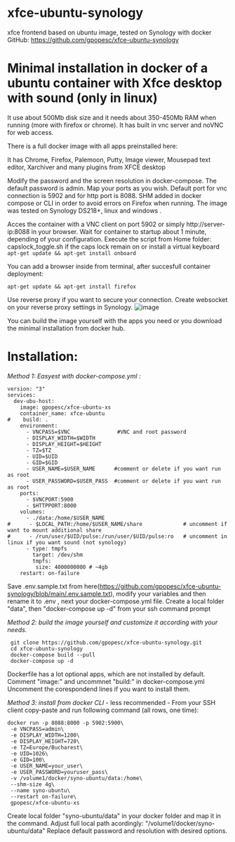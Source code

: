 # xfce-ubuntu-synology
xfce frontend based on ubuntu image, tested on Synology with docker
GitHub: https://github.com/gpopesc/xfce-ubuntu-synology

# Minimal installation in docker of a ubuntu container with Xfce desktop with sound (only in linux)

It use about 500Mb disk size and it needs about 350-450Mb RAM when running (more with firefox or chrome).
It has built in vnc server and noVNC for web access.

There is a full docker image with all apps preinstalled here: 

It has Chrome, Firefox, Palemoon, Putty, Image viewer, Mousepad text editor, Xarchiver and many plugins from XFCE desktop

Modify the password and the screen resolution in docker-compose. The default password is admin.
Map your ports as you wish. Default port for vnc connection is 5902 and for http port is 8088.
SHM added in docker compose or CLI in order to avoid errors on Firefox when running.
The image was tested on Synology DS218+, linux and windows .

Acces the container with a VNC client on port 5902 or simply http://server-ip:8088 in your browser.
Wait for container to startup about 1 minute, depending of your configuration.
Execute the script from Home folder: capslock_toggle.sh if the caps lock remain on or install a virtual keyboard ``` apt-get update && apt-get install onboard ```

You can add a browser inside from terminal, after succesfull container deployment:
```
apt-get update && apt-get install firefox
```

Use reverse proxy if you want to secure your connection. Create websocket on your reverse proxy settings in Synology.
![image](https://user-images.githubusercontent.com/11590919/124982716-b4741500-e03f-11eb-968d-99a0c4ae46f7.png)


You can build the image yourself with the apps you need or you download the minimal installation from docker hub.

# Installation: 

*Method 1: Easyest with docker-compose.yml :*

```
version: "3"
services:
  dev-ubu-host:
    image: gpopesc/xfce-ubuntu-xs
    container_name: xfce-ubuntu
#    build: .
    environment:
      - VNCPASS=$VNC               #VNC and root password
      - DISPLAY_WIDTH=$WIDTH
      - DISPLAY_HEIGHT=$HEIGHT
      - TZ=$TZ
      - UID=$UID
      - GID=$GID
      - USER_NAME=$USER_NAME      #comment or delete if you want run as root
      - USER_PASSWORD=$USER_PASS  #comment or delete if you want run as root
    ports:
      - $VNCPORT:5900   
      - $HTTPPORT:8000
    volumes:
      - ./data:/home/$USER_NAME
#      - $LOCAL_PATH:/home/$USER_NAME/share             # uncomment if want to mount additional share
#      - /run/user/$UID/pulse:/run/user/$UID/pulse:ro   # uncomment in linux if you want sound (not synology)
      - type: tmpfs
        target: /dev/shm
        tmpfs:
         size: 4000000000 # ~4gb
    restart: on-failure
```
Save .env.sample.txt from here(https://github.com/gpopesc/xfce-ubuntu-synology/blob/main/.env.sample.txt), modify your variables  and then rename it to .env  , next your docker-compose.yml file.
Create a local folder "data", then "docker-compose up -d" from your ssh command prompt


*Method 2: build the image yourself and customize it according with your needs.*

```
 git clone https://github.com/gpopesc/xfce-ubuntu-synology.git
 cd xfce-ubuntu-synology
 docker-compose build --pull
 docker-compose up -d
 ```


Dockerfile has a lot optional apps, which are not installed by default.
Comment "image:" and uncommnet "build:" in docker-compose.yml
Uncomment the corespondend lines if you want to install them.



*Method 3: install from docker CLI* - less recommended -
From your SSH client copy-paste and run following command (all rows, one time):

```
docker run -p 8088:8000 -p 5902:5900\
 -e VNCPASS=admin\
 -e DISPLAY_WIDTH=1200\
 -e DISPLAY_HEIGHT=720\
 -e TZ=Europe/Bucharest\
 -e UID=1026\
 -e GID=100\
 -e USER_NAME=your_user\
 -e USER_PASSWORD=youruser_pass\
 -v /volume1/docker/syno-ubuntu/data:/home\
 --shm-size 4g\
 --name syno-ubuntu\
 --restart on-failure\
 gpopesc/xfce-ubuntu-xs
```
Create local folder "syno-ubuntu/data" in your docker folder and map it in the command. Adjust full local path acordingly: "/volume1/docker/syno-ubuntu/data"
Replace default password and resolution with desired options.